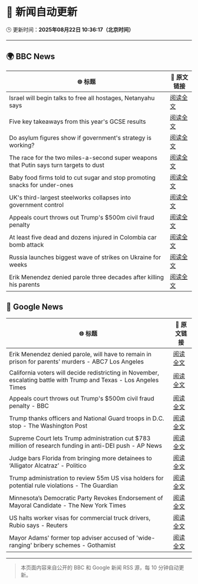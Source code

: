 # 🧠 新闻自动更新

🕒 更新时间：**2025年08月22日 10:36:17（北京时间）**

---

## 🌍 BBC News

| 🌐 标题 | 🔗 原文链接 |
|--------|-------------|
| Israel will begin talks to free all hostages, Netanyahu says | [阅读全文](https://www.bbc.com/news/articles/c754kknw2g2o?at_medium=RSS&at_campaign=rss) |
| Five key takeaways from this year's GCSE results | [阅读全文](https://www.bbc.com/news/articles/c70x5j8z34do?at_medium=RSS&at_campaign=rss) |
| Do asylum figures show if government's strategy is working? | [阅读全文](https://www.bbc.com/news/articles/cx2x371g2k8o?at_medium=RSS&at_campaign=rss) |
| The race for the two miles-a-second super weapons that Putin says turn targets to dust | [阅读全文](https://www.bbc.com/news/articles/cgeqj1q8gj4o?at_medium=RSS&at_campaign=rss) |
| Baby food firms told to cut sugar and stop promoting snacks for under-ones | [阅读全文](https://www.bbc.com/news/articles/cvgpld8p9rqo?at_medium=RSS&at_campaign=rss) |
| UK's third-largest steelworks collapses into government control | [阅读全文](https://www.bbc.com/news/articles/cy0818y4jdlo?at_medium=RSS&at_campaign=rss) |
| Appeals court throws out Trump's $500m civil fraud penalty | [阅读全文](https://www.bbc.com/news/articles/c5y09q1zgg8o?at_medium=RSS&at_campaign=rss) |
| At least five dead and dozens injured in Colombia car bomb attack | [阅读全文](https://www.bbc.com/news/articles/cwypw0xvdk5o?at_medium=RSS&at_campaign=rss) |
| Russia launches biggest wave of strikes on Ukraine for weeks | [阅读全文](https://www.bbc.com/news/articles/c62wj8yje2eo?at_medium=RSS&at_campaign=rss) |
| Erik Menendez denied parole three decades after killing his parents | [阅读全文](https://www.bbc.com/news/articles/c3wnlldjp20o?at_medium=RSS&at_campaign=rss) |

## 📰 Google News

| 🌐 标题 | 🔗 原文链接 |
|--------|-------------|
| Erik Menendez denied parole, will have to remain in prison for parents' murders - ABC7 Los Angeles | [阅读全文](https://news.google.com/rss/articles/CBMioAFBVV95cUxQbzV1b0t5ZDBPR3Vpd09EVlpMdjVnd2ItNHZpeDI4enpoY1BGaHlZTjZKMjhON0tsR1c2alBhaHg3S21XeW9RTEw0T2t0cTUzN2RaSDB4SGFwb2xvOWZLY2N5N1J0TUJYX2txcWI3ZGFUMDFlQmt5TmVjczlxdW9hSFhBQTlsQjlLb0sxSXp2RmhFR01uWlZNbFVacW4zekhO0gGmAUFVX3lxTE4tbi0xdGtHZUJ1UDFrWlZGVUFkOWZ5YXBSX1ZwMXdIRGg5WElLUnhDTzJINTBFRkxpYzRScEtTTTQ1MENuMlQ2S09CVXROZzBEUEs2djdGTnVIWEpURjdJUDVOSk9ZSjBTaGE5N0M0U3NqeEI4bEY2ZE5NU3pxdnFIaVlDbnAzeHdGSVlNQVdqZ3NVbjFEb1UxbEhlWmd6ZGtUQzVNdWc?oc=5) |
| California voters will decide redistricting in November, escalating battle with Trump and Texas - Los Angeles Times | [阅读全文](https://news.google.com/rss/articles/CBMi2wFBVV95cUxQUjdKM3VGNW5PUU1rMjktR2xGR256Y1N5dkJlVzhOMU5yU0xOLXNuUkdqY1JycS1IODBHWUJXZ0syVndWTllBZ0E1QVhXQmkwZ1Z2MGRRcmFmb210V1ZLZVZHdndIcXJCWV93MFIzWnlLQ1Y5S2RybnE5U0hOTE0xZGhfQ3dPV3FGeG5uMGFxazY3SU14SDA4b1M1NXdmWnV4cFJFd2pWaXJxcmVGMmlLR3lPUG1QaHpmVElyS3hlaFY4SGFWU2xDOUg5TFhHUVRvUjhuR3NSQUxOMGs?oc=5) |
| Appeals court throws out Trump's $500m civil fraud penalty - BBC | [阅读全文](https://news.google.com/rss/articles/CBMiWkFVX3lxTE44RngzQWxqQTMyRzJGa2FBWTJmenRQZTlGbzVheFVKaVBuSnEzYURSek9rMWRWQUZKZEl6UFhrZ0p2b2dzWlUySXdjSHRiUUFDbUlwQVpLRk96QdIBX0FVX3lxTFBxSXNCREJoZzdVeDVBQ09OUE9xcXM3VGxvdzVGcERENGR0TXpqODF4TXBFTzhDTDJQMm9MZ2hiQ0dKQ3drRk9hamZfS0JlQ3FTbVN6ZlZpeEE2UmdtVWZF?oc=5) |
| Trump thanks officers and National Guard troops in D.C. stop - The Washington Post | [阅读全文](https://news.google.com/rss/articles/CBMigwFBVV95cUxOaERzQkZBdkdqQjdMbG1aVnh4U2hyelhKYU1yVWp2Mld4SVQwbjhyUGk4QjhOS25tdWxXYlR6YUg1dUpheWgzWjQ1d25YTVh1ZzVNSUhsU0ltYWkwWWh0TzdBV3VfdEFJRGtPYXJMVEpyYmk5OUZNejdoV25VT2MtTDV0NA?oc=5) |
| Supreme Court lets Trump administration cut $783 million of research funding in anti-DEI push - AP News | [阅读全文](https://news.google.com/rss/articles/CBMikAFBVV95cUxNOE5kNDcwM1NUejdMMVVCSjZrLTZiYUNSV2xjeGtjQmJMc1liNm1RLUl0VkRpNXdubW54QndMZ3dPci1xSV9xZmFaLU1qMFJvRE4xQllOLXVRYm81aUtYd191YlcwdTNLRmoyRTA4Zko2NVJoZUlxTVgybUJvSmpPdi1GWE80WkZsaHVWTm0wSWE?oc=5) |
| Judge bars Florida from bringing more detainees to ‘Alligator Alcatraz’ - Politico | [阅读全文](https://news.google.com/rss/articles/CBMiuwFBVV95cUxQbHZQTkEta2FCNmJZY3VWdmM0N2lqMmlaMkVZa1JVc2NIVXF0YXJPR0REaXFPVkFGX1g4Tm1zeGlweXhnMDF6c3dla0N6UnRRUEVGaUdkN3NjU2d1cEVoU1lhM1ZVUGI0M2dWcW43Q0hUVjFzeGxQLVRpVGZCWlFrc0YzY0RaV2duWUVLQkc5MElZTnJ1QlpBbnNfdm03dHNYaVZHVFYxRW9VTTdPTkp6MW9YVTNLNVlwSk5z?oc=5) |
| Trump administration to review 55m US visa holders for potential rule violations - The Guardian | [阅读全文](https://news.google.com/rss/articles/CBMiiAFBVV95cUxOT3dyd1IzeFhDaVhsbDdzU2U1b1hkZ2s4N2I4T1UxOWhKcXdkUDhCcGlsQnlXdk1HTTdOZzhUVlFWLXdwaDYwaXdKMm9qbE5fSFhBSXlGYjEyVFJPV012VHpKQmlfNGF0OTdtanNhN1pCY3VQMEN5N0xrNmxxUnZZR1NBTE85WHp6?oc=5) |
| Minnesota’s Democratic Party Revokes Endorsement of Mayoral Candidate - The New York Times | [阅读全文](https://news.google.com/rss/articles/CBMisAFBVV95cUxPZDd6WlNSaGE3bWhqV3BKMGllZ0FJMlRCWlVFQ2F6c3c4UmI5WE12aVRBaUthWExqbnVOcTc0dE9nY2d2VklEM2tnbkxZSjB2Wjd5QVFiTEZNXzh6VmRwVW9WYm13aXVEYWFTWjBrSkxjV1VuOXFGSnJxSEVoZ0dwdW1xSjBCMjllWFE2TmdoZi1WTEVSVnBwNmRudC15X3Q4MDZNNEJXZlI5V3VuUmRjLQ?oc=5) |
| US halts worker visas for commercial truck drivers, Rubio says - Reuters | [阅读全文](https://news.google.com/rss/articles/CBMipAFBVV95cUxOWUVDYjlNYzlMc3hxUFJWLUZDRk50cXVNOUtXUUgzZGtIeGNvTU5zYldvbV9YUXRIbUFxcVhqRDFjSHgzbHFmdUd1MmJreWk5LV9rT0Etdkg3NnZNendEX3RJdzFFSFRjLTZPRlZMaXp2a00tcFM0dlZ1UWJmbjJwT0ZZODl1cmhfTnRvd3o5dFhaT2hfOURTNkNvTzQ3N3ZBMGFHVA?oc=5) |
| Mayor Adams' former top adviser accused of 'wide-ranging' bribery schemes - Gothamist | [阅读全文](https://news.google.com/rss/articles/CBMingFBVV95cUxPM1V0YjFxazZHY2xSNjlYd1R0RklsMFRrVHNBSWFDdWtLc3pCVkVaT2t6YXBycnB0Rl9KVDVPTEl5Zld5VW1jb24tcTRiMU1wN1FxNDY5R1A0Y0JEelpISTVocktzaWlKSVEzM2duVmhCZExIZTBHMnUzV3FlN3dleDZqbWh5ejZ6M24ycDZGMkJXNUtsZzk0UXFibTltUQ?oc=5) |

---
> 本页面内容来自公开的 BBC 和 Google 新闻 RSS 源，每 10 分钟自动更新。